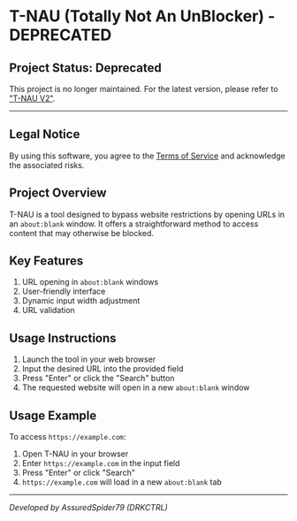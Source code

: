 # T-NAU (Totally Not An UnBlocker) - DEPRECATED

## Project Status: Deprecated

This project is no longer maintained. For the latest version, please refer to ["T-NAU V2"](https://github.com/DRKCTRL/T-NAU-V2).

---

## Legal Notice

By using this software, you agree to the [Terms of Service](./TOS.md) and acknowledge the associated risks.

## Project Overview

T-NAU is a tool designed to bypass website restrictions by opening URLs in an `about:blank` window. It offers a straightforward method to access content that may otherwise be blocked.

## Key Features

1. URL opening in `about:blank` windows
2. User-friendly interface
3. Dynamic input width adjustment
4. URL validation

## Usage Instructions

1. Launch the tool in your web browser
2. Input the desired URL into the provided field
3. Press "Enter" or click the "Search" button
4. The requested website will open in a new `about:blank` window

## Usage Example

To access `https://example.com`:

1. Open T-NAU in your browser
2. Enter `https://example.com` in the input field
3. Press "Enter" or click "Search"
4. `https://example.com` will load in a new `about:blank` tab

---

*Developed by AssuredSpider79 (DRKCTRL)*
